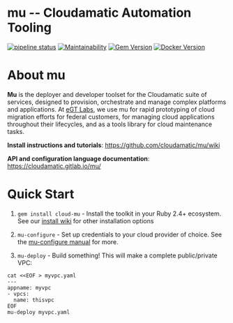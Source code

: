mu -- Cloudamatic Automation Tooling
===
[![pipeline status](https://gitlab.com/cloudamatic/mu/badges/master/pipeline.svg)](https://gitlab.com/cloudamatic/mu/commits/master)
[![Maintainability](https://api.codeclimate.com/v1/badges/dd4e5d867890336accd1/maintainability)](https://codeclimate.com/github/cloudamatic/mu/maintainability)
[![Gem Version](https://badge.fury.io/rb/cloud-mu.svg)](https://badge.fury.io/rb/cloud-mu)
[![Docker Version](https://images.microbadger.com/badges/version/egtlabs/mu.svg)](https://microbadger.com/images/egtlabs/mu)

# About mu
**Mu**  is the deployer and developer toolset for the Cloudamatic suite of services, designed to provision, orchestrate and manage complex platforms and applications. At [eGT Labs](https://www.eglobaltech.com/egt-labs/), we use mu for rapid prototyping of cloud migration efforts for federal customers, for managing cloud applications throughout their lifecycles, and as a tools library for cloud maintenance tasks.

**Install instructions and tutorials**: https://github.com/cloudamatic/mu/wiki

**API and configuration language documentation**: https://cloudamatic.gitlab.io/mu/

# Quick Start

1. `gem install cloud-mu` - Install the toolkit in your Ruby 2.4+ ecosystem. See our [install wiki](https://github.com/cloudamatic/mu/wiki/Install) for other installation options

2. `mu-configure` - Set up credentials to your cloud provider of choice. See the [mu-configure manual](https://github.com/cloudamatic/mu/wiki/Configuration) for more.

3. `mu-deploy` - Build something! This will make a complete public/private VPC:

```
cat <<EOF > myvpc.yaml
---
appname: myvpc
- vpcs:
  name: thisvpc
EOF
mu-deploy myvpc.yaml
```
